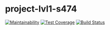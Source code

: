 # project-lvl1-s474

[![Maintainability](https://api.codeclimate.com/v1/badges/2b65af43e7530f978fc8/maintainability)](https://codeclimate.com/github/youngandinnocent/project-lvl1-s474/maintainability)
[![Test Coverage](https://api.codeclimate.com/v1/badges/2b65af43e7530f978fc8/test_coverage)](https://codeclimate.com/github/youngandinnocent/project-lvl1-s474/test_coverage)
[![Build Status](https://travis-ci.org/youngandinnocent/project-lvl1-s474.svg?branch=master)](https://travis-ci.org/youngandinnocent/project-lvl1-s474)
